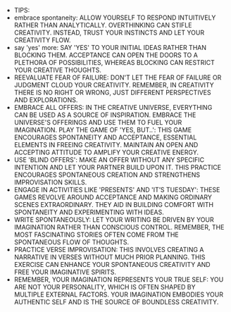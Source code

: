 - TIPS:
- embrace spontaneity: ALLOW YOURSELF TO RESPOND INTUITIVELY RATHER THAN ANALYTICALLY. OVERTHINKING CAN STIFLE CREATIVITY. INSTEAD, TRUST YOUR INSTINCTS AND LET YOUR CREATIVITY FLOW.
- say 'yes' more: SAY 'YES' TO YOUR INITIAL IDEAS RATHER THAN BLOCKING THEM. ACCEPTANCE CAN OPEN THE DOORS TO A PLETHORA OF POSSIBILITIES, WHEREAS BLOCKING CAN RESTRICT YOUR CREATIVE THOUGHTS.
- REEVALUATE FEAR OF FAILURE: DON'T LET THE FEAR OF FAILURE OR JUDGMENT CLOUD YOUR CREATIVITY. REMEMBER, IN CREATIVITY THERE IS NO RIGHT OR WRONG, JUST DIFFERENT PERSPECTIVES AND EXPLORATIONS.
- EMBRACE ALL OFFERS: IN THE CREATIVE UNIVERSE, EVERYTHING CAN BE USED AS A SOURCE OF INSPIRATION. EMBRACE THE UNIVERSE'S OFFERINGS AND USE THEM TO FUEL YOUR IMAGINATION.
  PLAY THE GAME OF 'YES, BUT..': THIS GAME ENCOURAGES SPONTANEITY AND ACCEPTANCE, ESSENTIAL ELEMENTS IN FREEING CREATIVITY. MAINTAIN AN OPEN AND ACCEPTING ATTITUDE TO AMPLIFY YOUR CREATIVE ENERGY.
- USE 'BLIND OFFERS': MAKE AN OFFER WITHOUT ANY SPECIFIC INTENTION AND LET YOUR PARTNER BUILD UPON IT. THIS PRACTICE ENCOURAGES SPONTANEOUS CREATION AND STRENGTHENS IMPROVISATION SKILLS.
- ENGAGE IN ACTIVITIES LIKE 'PRESENTS' AND 'IT’S TUESDAY': THESE GAMES REVOLVE AROUND ACCEPTANCE AND MAKING ORDINARY SCENES EXTRAORDINARY. THEY AID IN BUILDING COMFORT WITH SPONTANEITY AND EXPERIMENTING WITH IDEAS.
- WRITE SPONTANEOUSLY: LET YOUR WRITING BE DRIVEN BY YOUR IMAGINATION RATHER THAN CONSCIOUS CONTROL. REMEMBER, THE MOST FASCINATING STORIES OFTEN COME FROM THE SPONTANEOUS FLOW OF THOUGHTS.
- PRACTICE VERSE IMPROVISATION: THIS INVOLVES CREATING A NARRATIVE IN VERSES WITHOUT MUCH PRIOR PLANNING. THIS EXERCISE CAN ENHANCE YOUR SPONTANEOUS CREATIVITY AND FREE YOUR IMAGINATIVE SPIRITS.
- REMEMBER, YOUR IMAGINATION REPRESENTS YOUR TRUE SELF: YOU ARE NOT YOUR PERSONALITY, WHICH IS OFTEN SHAPED BY MULTIPLE EXTERNAL FACTORS. YOUR IMAGINATION EMBODIES YOUR AUTHENTIC SELF AND IS THE SOURCE OF BOUNDLESS CREATIVITY.